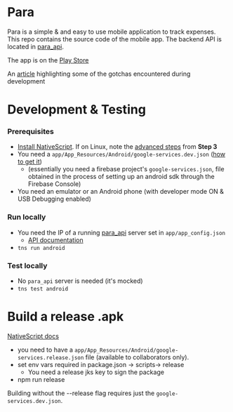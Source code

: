# Para
Para is a simple & and easy to use mobile application to track expenses.
This repo contains the source code of the mobile app. The backend API is located in [para_api](https://github.com/jorotenev/para_api).

The app is on the [Play Store](https://play.google.com/store/apps/details?id=org.tenev.para)

An [article](https://medium.com/@georgitenev/creating-a-native-mobile-app-with-typescript-and-nativescript-28e649e90130) highlighting some of the gotchas encountered during development
# Development & Testing
### Prerequisites
* [Install NativeScript](https://docs.nativescript.org/start/quick-setup). If on Linux, note the [advanced steps](https://docs.nativescript.org/start/ns-setup-linux) from __Step 3__
* You need a `app/App_Resources/Android/google-services.dev.json` ([how to get it](https://github.com/EddyVerbruggen/nativescript-plugin-firebase#prerequisites))
    * (essentially you need a firebase project's `google-services.json`, file obtained in the process of setting up an android sdk through the Firebase Console)
* You need an emulator or an Android phone (with developer mode ON & USB Debugging enabled)

### Run locally
* You need the IP of a running [para_api](https://github.com/jorotenev/para_api) server set in `app/app_config.json`
    * [API documentation](https://github.com/jorotenev/para_api/app/expenses_api/README.md)
* `tns run android`

### Test locally
* No `para_api` server is needed (it's mocked)
* `tns test android`

# Build a release .apk
[NativeScript docs](https://docs.nativescript.org/publishing/publishing-android-apps)
* you need to have a `app/App_Resources/Android/google-services.release.json` file (available to collaborators only).
* set env vars required in package.json -> scripts-> release
    * You need a release jks key to sign the package
* npm run release

Building without the --release flag requires just the `google-services.dev.json`.
